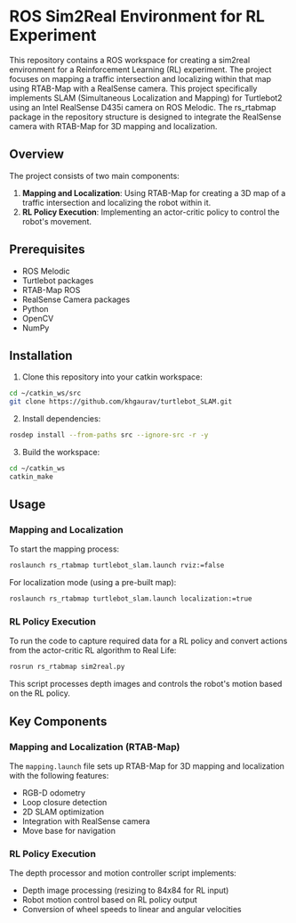 # ROS Sim2Real Environment for RL Experiment

This repository contains a ROS workspace for creating a sim2real environment for a Reinforcement Learning (RL) experiment. The project focuses on mapping a traffic intersection and localizing within that map using RTAB-Map with a RealSense camera.
This project specifically implements SLAM (Simultaneous Localization and Mapping) for Turtlebot2 using an Intel RealSense D435i camera on ROS Melodic. The rs_rtabmap package in the repository structure is designed to integrate the RealSense camera with RTAB-Map for 3D mapping and localization.

## Overview

The project consists of two main components:

1. **Mapping and Localization**: Using RTAB-Map for creating a 3D map of a traffic intersection and localizing the robot within it.
2. **RL Policy Execution**: Implementing an actor-critic policy to control the robot's movement.

## Prerequisites

- ROS Melodic
- Turtlebot packages
- RTAB-Map ROS
- RealSense Camera packages
- Python
- OpenCV
- NumPy

## Installation

1. Clone this repository into your catkin workspace:

```bash
cd ~/catkin_ws/src
git clone https://github.com/khgaurav/turtlebot_SLAM.git
```

2. Install dependencies:

```bash
rosdep install --from-paths src --ignore-src -r -y
```

3. Build the workspace:

```bash
cd ~/catkin_ws
catkin_make
```


## Usage

### Mapping and Localization

To start the mapping process:

```bash
roslaunch rs_rtabmap turtlebot_slam.launch rviz:=false
```

For localization mode (using a pre-built map):

```bash
roslaunch rs_rtabmap turtlebot_slam.launch localization:=true
```


### RL Policy Execution

To run the code to capture required data for a RL policy and convert actions from the actor-critic RL algorithm to Real Life:

```bash
rosrun rs_rtabmap sim2real.py
```

This script processes depth images and controls the robot's motion based on the RL policy.

## Key Components

### Mapping and Localization (RTAB-Map)

The `mapping.launch` file sets up RTAB-Map for 3D mapping and localization with the following features:

- RGB-D odometry
- Loop closure detection
- 2D SLAM optimization
- Integration with RealSense camera
- Move base for navigation


### RL Policy Execution

The depth processor and motion controller script implements:

- Depth image processing (resizing to 84x84 for RL input)
- Robot motion control based on RL policy output
- Conversion of wheel speeds to linear and angular velocities
